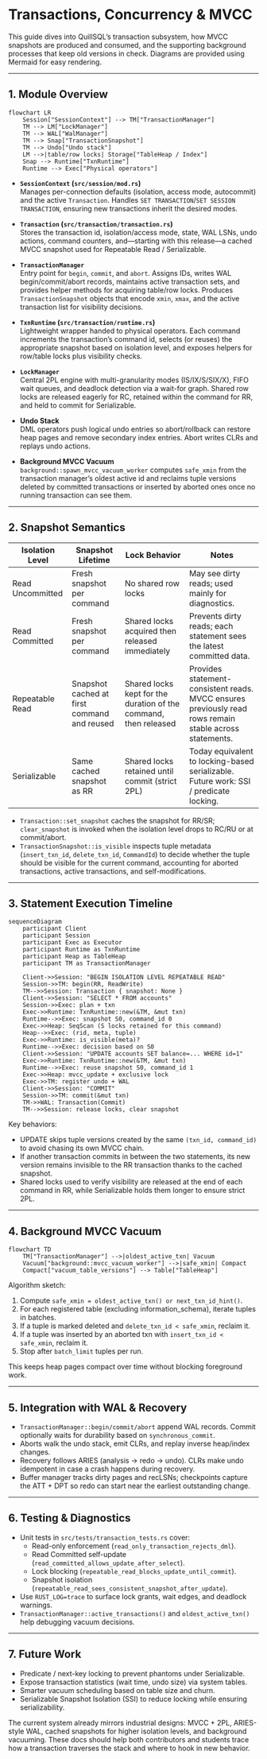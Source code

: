 # Transactions, Concurrency & MVCC

This guide dives into QuillSQL’s transaction subsystem, how MVCC snapshots are produced and consumed, and the supporting background processes that keep old versions in check. Diagrams are provided using Mermaid for easy rendering.

---

## 1. Module Overview

```mermaid
flowchart LR
    Session["SessionContext"] --> TM["TransactionManager"]
    TM --> LM["LockManager"]
    TM --> WAL["WalManager"]
    TM --> Snap["TransactionSnapshot"]
    TM --> Undo["Undo stack"]
    LM -->|table/row locks| Storage["TableHeap / Index"]
    Snap --> Runtime["TxnRuntime"]
    Runtime --> Exec["Physical operators"]
```

- **`SessionContext` (`src/session/mod.rs`)**  
  Manages per-connection defaults (isolation, access mode, autocommit) and the active `Transaction`. Handles `SET TRANSACTION`/`SET SESSION TRANSACTION`, ensuring new transactions inherit the desired modes.

- **`Transaction` (`src/transaction/transaction.rs`)**  
  Stores the transaction id, isolation/access mode, state, WAL LSNs, undo actions, command counters, and—starting with this release—a cached MVCC snapshot used for Repeatable Read / Serializable.

- **`TransactionManager`**  
  Entry point for `begin`, `commit`, and `abort`. Assigns IDs, writes WAL begin/commit/abort records, maintains active transaction sets, and provides helper methods for acquiring table/row locks. Produces `TransactionSnapshot` objects that encode `xmin`, `xmax`, and the active transaction list for visibility decisions.

- **`TxnRuntime` (`src/transaction/runtime.rs`)**  
  Lightweight wrapper handed to physical operators. Each command increments the transaction’s command id, selects (or reuses) the appropriate snapshot based on isolation level, and exposes helpers for row/table locks plus visibility checks.

- **`LockManager`**  
  Central 2PL engine with multi-granularity modes (IS/IX/S/SIX/X), FIFO wait queues, and deadlock detection via a wait-for graph. Shared row locks are released eagerly for RC, retained within the command for RR, and held to commit for Serializable.

- **Undo Stack**  
  DML operators push logical undo entries so abort/rollback can restore heap pages and remove secondary index entries. Abort writes CLRs and replays undo actions.

- **Background MVCC Vacuum**  
  `background::spawn_mvcc_vacuum_worker` computes `safe_xmin` from the transaction manager’s oldest active id and reclaims tuple versions deleted by committed transactions or inserted by aborted ones once no running transaction can see them.

---

## 2. Snapshot Semantics

| Isolation Level | Snapshot Lifetime | Lock Behavior | Notes |
| ----------------| ----------------- | ------------- | ----- |
| Read Uncommitted | Fresh snapshot per command | No shared row locks | May see dirty reads; used mainly for diagnostics. |
| Read Committed | Fresh snapshot per command | Shared locks acquired then released immediately | Prevents dirty reads; each statement sees the latest committed data. |
| Repeatable Read | Snapshot cached at first command and reused | Shared locks kept for the duration of the command, then released | Provides statement-consistent reads. MVCC ensures previously read rows remain stable across statements. |
| Serializable | Same cached snapshot as RR | Shared locks retained until commit (strict 2PL) | Today equivalent to locking-based serializable. Future work: SSI / predicate locking. |

- `Transaction::set_snapshot` caches the snapshot for RR/SR; `clear_snapshot` is invoked when the isolation level drops to RC/RU or at commit/abort.
- `TransactionSnapshot::is_visible` inspects tuple metadata (`insert_txn_id`, `delete_txn_id`, `CommandId`) to decide whether the tuple should be visible for the current command, accounting for aborted transactions, active transactions, and self-modifications.

---

## 3. Statement Execution Timeline

```mermaid
sequenceDiagram
    participant Client
    participant Session
    participant Exec as Executor
    participant Runtime as TxnRuntime
    participant Heap as TableHeap
    participant TM as TransactionManager

    Client->>Session: "BEGIN ISOLATION LEVEL REPEATABLE READ"
    Session->>TM: begin(RR, ReadWrite)
    TM-->>Session: Transaction { snapshot: None }
    Client->>Session: "SELECT * FROM accounts"
    Session->>Exec: plan + txn
    Exec->>Runtime: TxnRuntime::new(&TM, &mut txn)
    Runtime-->>Exec: snapshot S0, command_id 0
    Exec->>Heap: SeqScan (S locks retained for this command)
    Heap-->>Exec: (rid, meta, tuple)
    Exec->>Runtime: is_visible(meta)?
    Runtime-->>Exec: decision based on S0
    Client->>Session: "UPDATE accounts SET balance=... WHERE id=1"
    Exec->>Runtime: TxnRuntime::new(&TM, &mut txn)
    Runtime-->>Exec: reuse snapshot S0, command_id 1
    Exec->>Heap: mvcc_update + exclusive lock
    Exec->>TM: register undo + WAL
    Client->>Session: "COMMIT"
    Session->>TM: commit(&mut txn)
    TM->>WAL: Transaction(Commit)
    TM-->>Session: release locks, clear snapshot
```

Key behaviors:
- UPDATE skips tuple versions created by the same `(txn_id, command_id)` to avoid chasing its own MVCC chain.
- If another transaction commits in between the two statements, its new version remains invisible to the RR transaction thanks to the cached snapshot.
- Shared locks used to verify visibility are released at the end of each command in RR, while Serializable holds them longer to ensure strict 2PL.

---

## 4. Background MVCC Vacuum

```mermaid
flowchart TD
    TM["TransactionManager"] -->|oldest_active_txn| Vacuum
    Vacuum["background::mvcc_vacuum_worker"] -->|safe_xmin| Compact
    Compact["vacuum_table_versions"] --> Table["TableHeap"]
```

Algorithm sketch:
1. Compute `safe_xmin = oldest_active_txn() or next_txn_id_hint()`.
2. For each registered table (excluding information_schema), iterate tuples in batches.
3. If a tuple is marked deleted and `delete_txn_id < safe_xmin`, reclaim it.
4. If a tuple was inserted by an aborted txn with `insert_txn_id < safe_xmin`, reclaim it.
5. Stop after `batch_limit` tuples per run.

This keeps heap pages compact over time without blocking foreground work.

---

## 5. Integration with WAL & Recovery

- `TransactionManager::begin/commit/abort` append WAL records. Commit optionally waits for durability based on `synchronous_commit`.
- Aborts walk the undo stack, emit CLRs, and replay inverse heap/index changes.
- Recovery follows ARIES (analysis → redo → undo). CLRs make undo idempotent in case a crash happens during recovery.
- Buffer manager tracks dirty pages and recLSNs; checkpoints capture the ATT + DPT so redo can start near the earliest outstanding change.

---

## 6. Testing & Diagnostics

- Unit tests in `src/tests/transaction_tests.rs` cover:
  - Read-only enforcement (`read_only_transaction_rejects_dml`).
  - Read Committed self-update (`read_committed_allows_update_after_select`).
  - Lock blocking (`repeatable_read_blocks_update_until_commit`).
  - Snapshot isolation (`repeatable_read_sees_consistent_snapshot_after_update`).
- Use `RUST_LOG=trace` to surface lock grants, wait edges, and deadlock warnings.
- `TransactionManager::active_transactions()` and `oldest_active_txn()` help debugging vacuum decisions.

---

## 7. Future Work

- Predicate / next-key locking to prevent phantoms under Serializable.
- Expose transaction statistics (wait time, undo size) via system tables.
- Smarter vacuum scheduling based on table size and churn.
- Serializable Snapshot Isolation (SSI) to reduce locking while ensuring serializability.

The current system already mirrors industrial designs: MVCC + 2PL, ARIES-style WAL, cached snapshots for higher isolation levels, and background vacuuming. These docs should help both contributors and students trace how a transaction traverses the stack and where to hook in new behavior.
